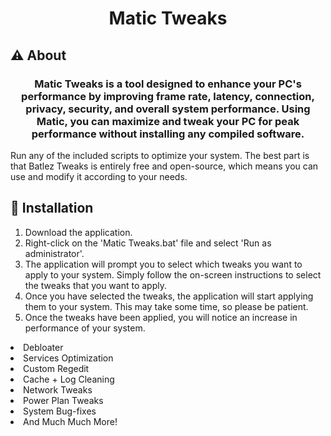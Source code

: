 <h1 align="center">
Matic Tweaks </h1> <p align="center">
 
## ⚠️ About
<h3 align="center">
Matic Tweaks is a tool designed to enhance your PC's performance by improving frame rate, latency, connection, privacy, security, and overall system performance. Using Matic, you can maximize and tweak your PC for peak performance without installing any compiled software.</h3>
Run any of the included scripts to optimize your system. The best part is that Batlez Tweaks is entirely free and open-source, which means you can use and modify it according to your needs. 

## 🔨 Installation
 1. Download the application.
 2. Right-click on the 'Matic Tweaks.bat' file and select 'Run as administrator'.
 3. The application will prompt you to select which tweaks you want to apply to your system. Simply follow the on-screen instructions to       select the tweaks that you want to apply.
 4. Once you have selected the tweaks, the application will start applying them to your system. This may take some time, so please be           patient.
 5. Once the tweaks have been applied, you will notice an increase in performance of your system.



<li> Debloater </li>
<li> Services Optimization </li>
<li> Custom Regedit </li>
<li> Cache + Log Cleaning </li>
<li> Network Tweaks </li>
<li> Power Plan Tweaks </li>
<li> System Bug-fixes </li>
<li> And Much Much More! </li>
